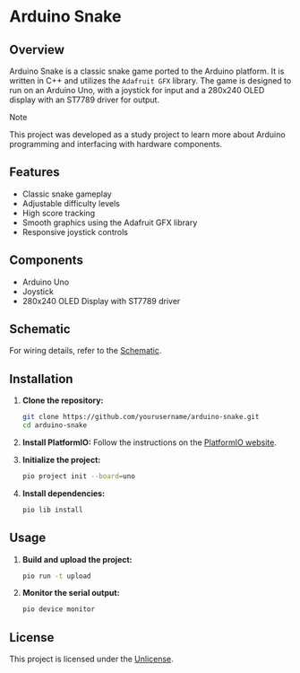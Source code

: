 # Arduino Snake

<!-- markdownlint-disable MD013 -->

## Overview

Arduino Snake is a classic snake game ported to the Arduino platform. It is written in C++ and utilizes the `Adafruit GFX` library. The game is designed to run on an Arduino Uno, with a joystick for input and a 280x240 OLED display with an ST7789 driver for output.

> [!note]
> This project was developed as a study project to learn more about Arduino programming and interfacing with hardware components.

## Features

- Classic snake gameplay
- Adjustable difficulty levels
- High score tracking
- Smooth graphics using the Adafruit GFX library
- Responsive joystick controls

## Components

- Arduino Uno
- Joystick
- 280x240 OLED Display with ST7789 driver

## Schematic

For wiring details, refer to the [Schematic](doc/schematics/images/schematic.png).

## Installation

1. **Clone the repository:**

   ```sh
   git clone https://github.com/yourusername/arduino-snake.git
   cd arduino-snake
   ```

2. **Install PlatformIO:**
   Follow the instructions on the [PlatformIO website](https://platformio.org/install).

3. **Initialize the project:**

   ```sh
   pio project init --board=uno
   ```

4. **Install dependencies:**

   ```sh
   pio lib install
   ```

## Usage

1. **Build and upload the project:**

   ```sh
   pio run -t upload
   ```

2. **Monitor the serial output:**

   ```sh
   pio device monitor
   ```

## License

This project is licensed under the [Unlicense](LICENSE).
